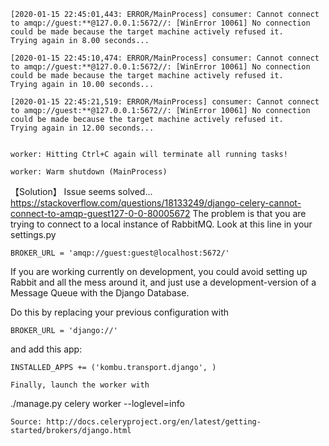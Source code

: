 ﻿
```
[2020-01-15 22:45:01,443: ERROR/MainProcess] consumer: Cannot connect to amqp://guest:**@127.0.0.1:5672//: [WinError 10061] No connection could be made because the target machine actively refused it.
Trying again in 8.00 seconds...

[2020-01-15 22:45:10,474: ERROR/MainProcess] consumer: Cannot connect to amqp://guest:**@127.0.0.1:5672//: [WinError 10061] No connection could be made because the target machine actively refused it.
Trying again in 10.00 seconds...

[2020-01-15 22:45:21,519: ERROR/MainProcess] consumer: Cannot connect to amqp://guest:**@127.0.0.1:5672//: [WinError 10061] No connection could be made because the target machine actively refused it.
Trying again in 12.00 seconds...


worker: Hitting Ctrl+C again will terminate all running tasks!

worker: Warm shutdown (MainProcess)
```

【Solution】 Issue seems solved...   
https://stackoverflow.com/questions/18133249/django-celery-cannot-connect-to-amqp-guest127-0-0-80005672
The problem is that you are trying to connect to a local instance of RabbitMQ. Look at this line in your settings.py
```
BROKER_URL = 'amqp://guest:guest@localhost:5672/'
```
If you are working currently on development, you could avoid setting up Rabbit and all the mess around it, and just use a development-version of a Message Queue with the Django Database.

Do this by replacing your previous configuration with
```
BROKER_URL = 'django://' 
```
and add this app:
```
INSTALLED_APPS += ('kombu.transport.django', )

Finally, launch the worker with
```
./manage.py celery worker --loglevel=info
```
Source: http://docs.celeryproject.org/en/latest/getting-started/brokers/django.html